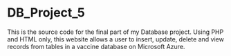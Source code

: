 # DB_Project_5

This is the source code for the final part of my Database project. Using PHP and HTML only, 
this website allows a user to insert, update, delete and view records from tables in a 
vaccine database on Microsoft Azure.
